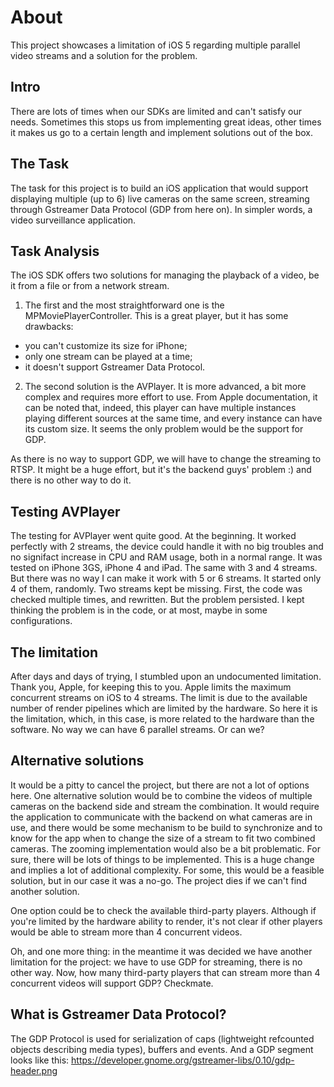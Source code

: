 # About
This project showcases a limitation of iOS 5 regarding multiple parallel video streams and a solution for the problem.

## Intro
There are lots of times when our SDKs are limited and can't satisfy our needs. Sometimes this stops us from implementing great ideas, other times it makes us go to a certain length and implement solutions out of the box.


## The Task
The task for this project is to build an iOS application that would support displaying multiple (up to 6) live cameras on the same screen, streaming through Gstreamer Data Protocol (GDP from here on). In simpler words, a video surveillance application.


## Task Analysis
The iOS SDK offers two solutions for managing the playback of a video, be it from a file or from a network stream.
1. The first and the most straightforward one is the MPMoviePlayerController. This is a great player, but it has some drawbacks:
- you can't customize its size for iPhone;
- only one stream can be played at a time;
- it doesn't support Gstreamer Data Protocol.
2. The second solution is the AVPlayer. It is more advanced, a bit more complex and requires more effort to use. From  Apple  documentation,  it  can  be  noted  that,  indeed,  this  player  can  have  multiple  instances playing different sources at the same time, and every instance can have its custom size. It seems the only problem would be the support for GDP.

As there is no way to support GDP, we will have to change the streaming to RTSP. It might be a huge effort, but it's the backend guys' problem :) and there is no other way to do it.

## Testing AVPlayer
The testing for AVPlayer went quite good. At the beginning.
It worked perfectly with 2 streams, the device could handle it with no big troubles and no signifact increase in CPU and RAM usage, both in a normal range. It was tested on iPhone 3GS, iPhone 4 and iPad.
The same with 3 and 4 streams. But there was no way I can make it work with 5 or 6 streams. It started only 4 of them, randomly. Two streams kept be missing.
First, the code was checked multiple times, and rewritten. But the problem persisted. I kept thinking the problem is in the code, or at most, maybe in some configurations.

## The limitation
After days and days of trying, I stumbled upon an undocumented limitation. Thank you, Apple, for keeping this to you.
Apple limits the maximum concurrent streams on iOS to 4 streams. The limit is due to the available number of render pipelines which are limited by the hardware. So here it is the limitation, which, in this case, is more related to the hardware than the software. No way we can have 6 parallel streams. Or can we?

## Alternative solutions
It would be a pitty to cancel the project, but there are not a lot of options here.
One alternative solution would be to combine the videos of multiple cameras on the backend side and stream the combination. It would require the application to communicate with the backend on what cameras are in use, and there would be some mechanism to be build to synchronize and to know for the app when to change the size of a stream to fit two combined cameras. The zooming implementation would also be a bit problematic. For sure, there will be lots of things to be implemented. This is a huge change and implies a lot of additional complexity. For some, this would be a feasible solution, but in our case it was a no-go. The project dies if we can't find another solution.

One option could be to check the available third-party players. Although if you're limited by the hardware ability to render, it's not clear if other players would be able to stream more than 4 concurrent videos.

Oh, and one more thing: in the meantime it was decided we have another limitation for the project: we have to use GDP for streaming, there is no other way. Now, how many third-party players that can stream more than 4 concurrent videos will support GDP? Checkmate.

## What is Gstreamer Data Protocol?
The GDP Protocol is used for serialization of caps (lightweight refcounted objects describing media types), buffers and events. And a GDP segment looks like this:
https://developer.gnome.org/gstreamer-libs/0.10/gdp-header.png
